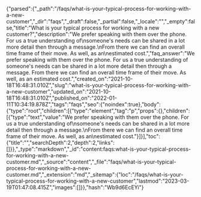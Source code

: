 {"parsed":{"_path":"/faqs/what-is-your-typical-process-for-working-with-a-new-customer","_dir":"faqs","_draft":false,"_partial":false,"_locale":"","_empty":false,"title":"What is your typical process for working with a new customer?","description":"We prefer speaking with them over the phone. For us a true understanding of\nsomeone's needs can be shared in a lot more detail then through a message.\nFrom there we can find an overall time frame of their move. As well, as an\nestimated cost.","faq_answer":"We prefer speaking with them over the phone. For us a true understanding of someone's needs can be shared in a lot more detail then through a message. From there we can find an overall time frame of their move. As well, as an estimated cost.","created_on":"2021-10-18T16:48:31.010Z","slug":"what-is-your-typical-process-for-working-with-a-new-customer","updated_on":"2021-10-18T16:48:31.010Z","published_on":"2022-01-11T10:34:19.878Z","tags":"faqs","seo":{"noindex":true},"body":{"type":"root","children":[{"type":"element","tag":"p","props":{},"children":[{"type":"text","value":"We prefer speaking with them over the phone. For us a true understanding of\nsomeone's needs can be shared in a lot more detail then through a message.\nFrom there we can find an overall time frame of their move. As well, as an\nestimated cost."}]}],"toc":{"title":"","searchDepth":2,"depth":2,"links":[]}},"_type":"markdown","_id":"content:faqs:what-is-your-typical-process-for-working-with-a-new-customer.md","_source":"content","_file":"faqs/what-is-your-typical-process-for-working-with-a-new-customer.md","_extension":"md","_sitemap":{"loc":"/faqs/what-is-your-typical-process-for-working-with-a-new-customer","lastmod":"2023-03-19T01:47:08.415Z","images":[]}},"hash":"Wb9d6EcEYi"}